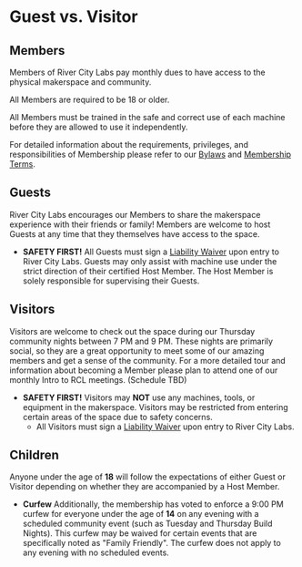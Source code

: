 # Guest vs. Visitor

## Members

Members of River City Labs pay monthly dues to have access to the physical makerspace and community.

All Members are required to be 18 or older.

All Members must be trained in the safe and correct use of each machine before they are allowed to use it independently.

For detailed information about the requirements, privileges, and responsibilities of Membership please refer to our [Bylaws](https://wiki.rivercitylabs.space/operations/bylaws) and [Membership Terms](https://wiki.rivercitylabs.space/members/membership).

## &#x20;Guests

River City Labs encourages our Members to share the makerspace experience with their friends or family! Members are welcome to host Guests at any time that they themselves have access to the space.

* &#x20;**SAFETY FIRST!** All Guests must sign a [Liability Waiver](https://wiki.rivercitylabs.space/members/forms) upon entry to River City Labs. Guests may only assist with machine use under the strict direction of their certified Host Member. The Host Member is solely responsible for supervising their Guests.

## &#x20;Visitors

Visitors are welcome to check out the space during our Thursday community nights between 7 PM and 9 PM. These nights are primarily social, so they are a great opportunity to meet some of our amazing members and get a sense of the community. For a more detailed tour and information about becoming a Member please plan to attend one of our monthly Intro to RCL meetings. (Schedule TBD)

* &#x20;**SAFETY FIRST!** Visitors may **NOT** use any machines, tools, or equipment in the makerspace. Visitors may be restricted from entering certain areas of the space due to safety concerns.&#x20;
  * All Visitors must sign a [Liability Waiver](https://wiki.rivercitylabs.space/members/forms) upon entry to River City Labs.

## &#x20;Children

Anyone under the age of **18** will follow the expectations of either Guest or Visitor depending on whether they are accompanied by a Host Member.

* &#x20;**Curfew** Additionally, the membership has voted to enforce a 9:00 PM curfew for everyone under the age of **14** on any evening with a scheduled community event (such as Tuesday and Thursday Build Nights). This curfew may be waived for certain events that are specifically noted as "Family Friendly". The curfew does not apply to any evening with no scheduled events.
